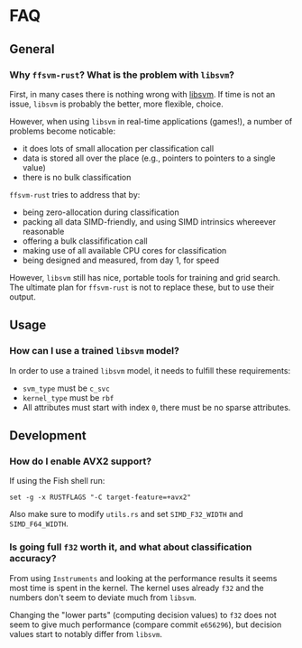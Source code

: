 
# FAQ




## General

### Why `ffsvm-rust`? What is the problem with `libsvm`?

First, in many cases there is nothing wrong with  [libsvm](https://github.com/cjlin1/libsvm). If time is not an issue, `libsvm` is probably the better, more flexible, choice.

However, when using `libsvm` in real-time applications (games!), a number of problems become noticable:

* it does lots of small allocation per classification call
* data is stored all over the place (e.g., pointers to pointers to a single value)
* there is no bulk classification

`ffsvm-rust` tries to address that by:

* being zero-allocation during classification
* packing all data SIMD-friendly, and using SIMD intrinsics whereever reasonable
* offering a bulk classifification call
* making use of all available CPU cores for classification
* being designed and measured, from day 1, for speed


However, `libsvm` still has nice, portable tools for training and grid search. The ultimate plan for `ffsvm-rust` is not to replace these, but to use their output.


## Usage

### How can I use a trained `libsvm` model?

In order to use a trained `libsvm` model, it needs to fulfill these requirements:

* `svm_type` must be `c_svc`
* `kernel_type` must be `rbf`
* All attributes must start with index `0`, there must be no sparse attributes.




## Development

### How do I enable AVX2 support?

If using the Fish shell run:

`set -g -x RUSTFLAGS "-C target-feature=+avx2"`

Also make sure to modify `utils.rs` and set `SIMD_F32_WIDTH` and `SIMD_F64_WIDTH`.


### Is going full `f32` worth it, and what about classification accuracy?

From using `Instruments` and looking at the performance results it seems most time is spent in the kernel. The kernel uses already `f32` and the numbers don't seem to deviate much from `libsvm`.

Changing the "lower parts" (computing decision values) to `f32` does not seem to give much performance (compare commit `e656296`), but decision values start to notably differ from `libsvm`.

